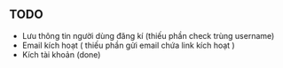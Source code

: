 ## TODO
- Lưu thông tin người dùng đăng kí (thiếu phần check trùng username)
- Email kích hoạt ( thiếu phần gửi email chứa link kích hoạt )
- Kích tài khoản (done)